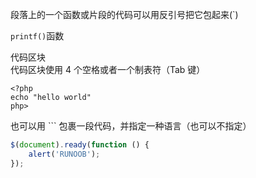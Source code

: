 段落上的一个函数或片段的代码可以用反引号把它包起来(`)  

`printf()`函数  

代码区块   
代码区块使用 4 个空格或者一个制表符（Tab 键） 

	<?php
	echo "hello world" 
	php> 

也可以用 ``` 包裹一段代码，并指定一种语言（也可以不指定）
```javascript
$(document).ready(function () {
    alert('RUNOOB');
});
```